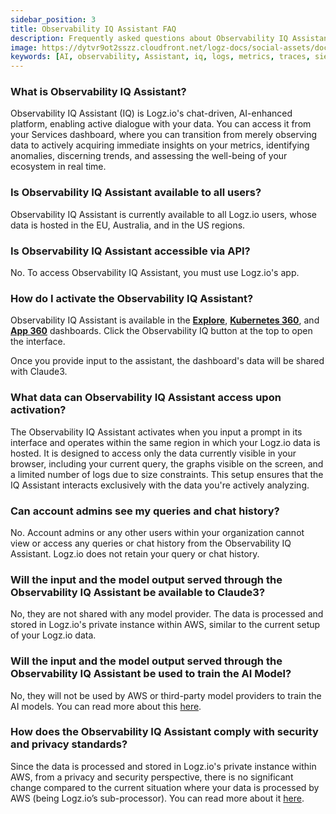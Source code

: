 ```yaml
---
sidebar_position: 3
title: Observability IQ Assistant FAQ
description: Frequently asked questions about Observability IQ Assistant
image: https://dytvr9ot2sszz.cloudfront.net/logz-docs/social-assets/docs-social.jpg
keywords: [AI, observability, Assistant, iq, logs, metrics, traces, siem, insights, analysis, services, logz.io]
---
```


### What is Observability IQ Assistant?

Observability IQ Assistant (IQ) is Logz.io's chat-driven, AI-enhanced platform, enabling active dialogue with your data. You can access it from your Services dashboard, where you can transition from merely observing data to actively acquiring immediate insights on your metrics, identifying anomalies, discerning trends, and assessing the well-being of your ecosystem in real time.

### Is Observability IQ Assistant available to all users?

Observability IQ Assistant is currently available to all Logz.io users, whose data is hosted in the EU, Australia, and in the US regions.

### Is Observability IQ Assistant accessible via API?

No. To access Observability IQ Assistant, you must use Logz.io's app.

### How do I activate the Observability IQ Assistant?

Observability IQ Assistant is available in the **[Explore](https://app.logz.io/#/dashboard/explore)**, **[Kubernetes 360](https://app.logz.io/#/dashboard/observability/k8s360)**, and **[App 360](https://app.logz.io/#/dashboard/spm/services/table)** dashboards. Click the Observability IQ button at the top to open the interface.

Once you provide input to the assistant, the dashboard's data will be shared with Claude3.


### What data can Observability IQ Assistant access upon activation?


The Observability IQ Assistant activates when you input a prompt in its interface and operates within the same region in which your Logz.io data is hosted. It is designed to access only the data currently visible in your browser, including your current query, the graphs visible on the screen, and a limited number of logs due to size constraints. This setup ensures that the IQ Assistant interacts exclusively with the data you're actively analyzing.


### Can account admins see my queries and chat history?

No. Account admins or any other users within your organization cannot view or access any queries or chat history from the Observability IQ Assistant. Logz.io does not retain your query or chat history. 

### Will the input and the model output served through the Observability IQ Assistant be available to Claude3?

No, they are not shared with any model provider. The data is processed and stored in Logz.io's private instance within AWS, similar to the current setup of your Logz.io data.

### Will the input and the model output served through the Observability IQ Assistant be used to train the AI Model? ​

No, they will not be used by AWS or third-party model providers to train the AI models. You can read more about this [here](https://aws.amazon.com/bedrock/faqs/#product-faqs#bedrock-faqs#security-and-privacy).

### How does the Observability IQ Assistant comply with security and privacy standards?

Since the data is processed and stored in Logz.io's private instance within AWS, from a privacy and security perspective, there is no significant change compared to the current situation where your data is processed by AWS (being Logz.io’s sub-processor). You can read more about it [here](https://aws.amazon.com/bedrock/faqs/#product-faqs#bedrock-faqs#general:~:text=Why%20should%20I%20use%20Amazon%20Bedrock%3F).